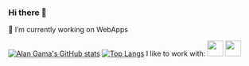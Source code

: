 ### Hi there 👋

🔭 I’m currently working on WebApps 

[![Alan Gama's GitHub stats](https://github-readme-stats.vercel.app/api?username=thogama)](https://github.com/anuraghazra/github-readme-stats)
[![Top Langs](https://github-readme-stats.vercel.app/api/top-langs/?username=thogama&layout=compact)](https://github.com/anuraghazra/github-readme-stats)
I like to work with:
<img height="32" width="32" src="https://cdn.jsdelivr.net/npm/simple-icons@v7/icons/react.svg" />
<img height="32" width="32" src="https://unpkg.com/simple-icons@v7/icons/react.svg" />

<!--
**thogama/thogama** is a ✨ _special_ ✨ repository because its `README.md` (this file) appears on your GitHub profile.

Here are some ideas to get you started:

- 🔭 I’m currently working on ...
- 🌱 I’m currently learning ...
- 👯 I’m looking to collaborate on ...
- 🤔 I’m looking for help with ...
- 💬 Ask me about ...
- 📫 How to reach me: ...
- 😄 Pronouns: ...
- ⚡ Fun fact: ...
-->
